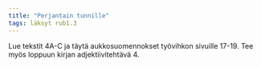 ```yaml
---
title: "Perjantain tunnille"
tags: läksyt rub1.3
---
```


Lue tekstit 4A-C ja täytä aukkosuomennokset työvihkon sivuille 17-19. Tee myös loppuun kirjan adjektiivitehtävä 4.